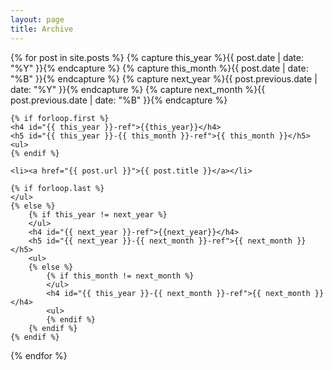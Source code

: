 ```yaml
---
layout: page
title: Archive
---
```


{% for post in site.posts  %}
    {% capture this_year %}{{ post.date | date: "%Y" }}{% endcapture %}
    {% capture this_month %}{{ post.date | date: "%B" }}{% endcapture %}
    {% capture next_year %}{{ post.previous.date | date: "%Y" }}{% endcapture %}
    {% capture next_month %}{{ post.previous.date | date: "%B" }}{% endcapture %}
	
    {% if forloop.first %}
    <h4 id="{{ this_year }}-ref">{{this_year}}</h4>
    <h5 id="{{ this_year }}-{{ this_month }}-ref">{{ this_month }}</h5>
    <ul>
    {% endif %}

    <li><a href="{{ post.url }}">{{ post.title }}</a></li>

    {% if forloop.last %}
    </ul>
    {% else %}
        {% if this_year != next_year %}
        </ul>
        <h4 id="{{ next_year }}-ref">{{next_year}}</h4>
        <h5 id="{{ next_year }}-{{ next_month }}-ref">{{ next_month }}</h5>
        <ul>
        {% else %}    
            {% if this_month != next_month %}
            </ul>
            <h4 id="{{ this_year }}-{{ next_month }}-ref">{{ next_month }}</h4>
            <ul>
            {% endif %}
        {% endif %}
    {% endif %}
{% endfor %}